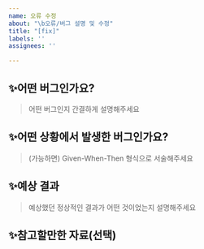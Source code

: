 ```yaml
---
name: 오류 수정
about: "\b오류/버그 설명 및 수정"
title: "[fix]"
labels: ''
assignees: ''

---
```


## ✨어떤 버그인가요?

> 어떤 버그인지 간결하게 설명해주세요

## ✨어떤 상황에서 발생한 버그인가요?

> (가능하면) Given-When-Then 형식으로 서술해주세요

## ✨예상 결과

> 예상했던 정상적인 결과가 어떤 것이었는지 설명해주세요

## ✨참고할만한 자료(선택)
